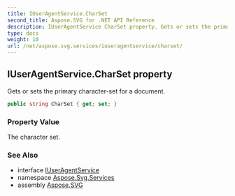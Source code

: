 ```yaml
---
title: IUserAgentService.CharSet
second_title: Aspose.SVG for .NET API Reference
description: IUserAgentService CharSet property. Gets or sets the primary character-set for a document
type: docs
weight: 10
url: /net/aspose.svg.services/iuseragentservice/charset/
---
```

## IUserAgentService.CharSet property

Gets or sets the primary character-set for a document.

```csharp
public string CharSet { get; set; }
```

### Property Value

The character set.

### See Also

* interface [IUserAgentService](../)
* namespace [Aspose.Svg.Services](../../../aspose.svg.services/)
* assembly [Aspose.SVG](../../../)
